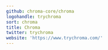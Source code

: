 ```yaml
---
github: chroma-core/chroma
logohandle: trychroma
sort: chroma
title: Chroma
twitter: trychroma
website: 'https://www.trychroma.com/'
---
```

